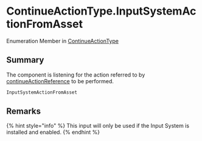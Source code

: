 # ContinueActionType.InputSystemActionFromAsset

Enumeration Member in [ContinueActionType](api/csharp/yarn.unity.dialogueadvanceinput.continueactiontype-1.md)

## Summary


The component is listening for the action referred to by  <a href="yarn.unity.dialogueadvanceinput.continueactionreference.md">continueActionReference</a>  to be performed.


```csharp
InputSystemActionFromAsset
```

## Remarks

<p>
{% hint style="info" %}
This input will only be used if the Input
System is installed and enabled.
{% endhint %}
</p>

